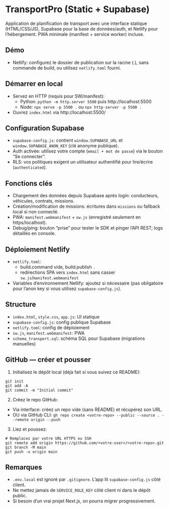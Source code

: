 # TransportPro (Static + Supabase)

Application de planification de transport avec une interface statique (HTML/CSS/JS), Supabase pour la base de données/auth, et Netlify pour l’hébergement. PWA minimale (manifest + service worker) incluse.

## Démo
- Netlify: configurez le dossier de publication sur la racine (.), sans commande de build, ou utilisez `netlify.toml` fourni.

## Démarrer en local
- Servez en HTTP (requis pour SW/manifest):
  - Python: `python -m http.server 5500` puis http://localhost:5500
  - Node: `npx serve -p 5500 .` ou `npx http-server -p 5500 .`
- Ouvrez `index.html` via http://localhost:5500/

## Configuration Supabase
- `supabase-config.js`: contient `window.SUPABASE_URL` et `window.SUPABASE_ANON_KEY` (clé anonyme publique).
- Auth activée: utilisez votre compte (`email + mot de passe`) via le bouton “Se connecter”.
- RLS: vos politiques exigent un utilisateur authentifié pour lire/écrire (`authenticated`).

## Fonctions clés
- Chargement des données depuis Supabase après login: conducteurs, véhicules, contrats, missions.
- Création/modification de missions: écritures dans `missions` ou fallback local si non connecté.
- PWA: `manifest.webmanifest` + `sw.js` (enregistré seulement en https/localhost).
- Debug/ping: bouton “prise” pour tester le SDK et pinger l’API REST; logs détaillés en console.

## Déploiement Netlify
- `netlify.toml`:
  - build.command vide, build.publish `.`
  - redirections SPA vers `index.html` sans casser `sw.js`/`manifest.webmanifest`
- Variables d’environnement Netlify: ajoutez si nécessaire (pas obligatoire pour l’anon key si vous utilisez `supabase-config.js`).

## Structure
- `index.html`, `style.css`, `app.js`: UI statique
- `supabase-config.js`: config publique Supabase
- `netlify.toml`: config de déploiement
- `sw.js`, `manifest.webmanifest`: PWA
- `schema_transport.sql`: schéma SQL pour Supabase (migrations manuelles)

## GitHub — créer et pousser
1) Initialisez le dépôt local (déjà fait si vous suivez ce README):
```
git init
git add -A
git commit -m "Initial commit"
```
2) Créez le repo GitHub:
- Via interface: créez un repo vide (sans README) et récupérez son URL.
- OU via GitHub CLI: `gh repo create <votre-repo> --public --source . --remote origin --push`
3) Liez et poussez:
```
# Remplacez par votre URL HTTPS ou SSH
git remote add origin https://github.com/<votre-user>/<votre-repo>.git
git branch -M main
git push -u origin main
```

## Remarques
- `.env.local` est ignoré par `.gitignore`. L’app lit `supabase-config.js` côté client.
- Ne mettez jamais de `SERVICE_ROLE_KEY` côté client ni dans le dépôt public.
- Si besoin d’un vrai projet Next.js, on pourra migrer progressivement.

